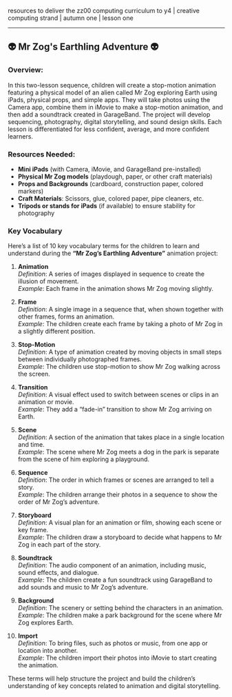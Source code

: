 resources to deliver the zz00 computing curriculum to y4 | creative computing strand | autumn one | lesson one

---

## 👽 **Mr Zog's Earthling Adventure** 👽

### **Overview:**
In this two-lesson sequence, children will create a stop-motion animation featuring a physical model of an alien called Mr Zog exploring Earth using iPads, physical props, and simple apps. They will take photos using the Camera app, combine them in iMovie to make a stop-motion animation, and then add a soundtrack created in GarageBand. The project will develop sequencing, photography, digital storytelling, and sound design skills. Each lesson is differentiated for less confident, average, and more confident learners.

### **Resources Needed:**
- **Mini iPads** (with Camera, iMovie, and GarageBand pre-installed)
- **Physical Mr Zog models** (playdough, paper, or other craft materials)
- **Props and Backgrounds** (cardboard, construction paper, colored markers)
- **Craft Materials**: Scissors, glue, colored paper, pipe cleaners, etc.
- **Tripods or stands for iPads** (if available) to ensure stability for photography

### **Key Vocabulary**
Here’s a list of 10 key vocabulary terms for the children to learn and understand during the **“Mr Zog’s Earthling Adventure”** animation project:

1. **Animation**  
   *Definition*: A series of images displayed in sequence to create the illusion of movement.  
   *Example*: Each frame in the animation shows Mr Zog moving slightly.

2. **Frame**  
   *Definition*: A single image in a sequence that, when shown together with other frames, forms an animation.  
   *Example*: The children create each frame by taking a photo of Mr Zog in a slightly different position.

3. **Stop-Motion**  
   *Definition*: A type of animation created by moving objects in small steps between individually photographed frames.  
   *Example*: The children use stop-motion to show Mr Zog walking across the screen.

4. **Transition**  
   *Definition*: A visual effect used to switch between scenes or clips in an animation or movie.  
   *Example*: They add a “fade-in” transition to show Mr Zog arriving on Earth.

5. **Scene**  
   *Definition*: A section of the animation that takes place in a single location and time.  
   *Example*: The scene where Mr Zog meets a dog in the park is separate from the scene of him exploring a playground.

6. **Sequence**  
   *Definition*: The order in which frames or scenes are arranged to tell a story.  
   *Example*: The children arrange their photos in a sequence to show the order of Mr Zog’s adventure.

7. **Storyboard**  
   *Definition*: A visual plan for an animation or film, showing each scene or key frame.  
   *Example*: The children draw a storyboard to decide what happens to Mr Zog in each part of the story.

8. **Soundtrack**  
   *Definition*: The audio component of an animation, including music, sound effects, and dialogue.  
   *Example*: The children create a fun soundtrack using GarageBand to add sounds and music to Mr Zog’s adventure.

9. **Background**  
   *Definition*: The scenery or setting behind the characters in an animation.  
   *Example*: The children make a park background for the scene where Mr Zog explores Earth.

10. **Import**  
   *Definition*: To bring files, such as photos or music, from one app or location into another.  
   *Example*: The children import their photos into iMovie to start creating the animation.

These terms will help structure the project and build the children’s understanding of key concepts related to animation and digital storytelling.
